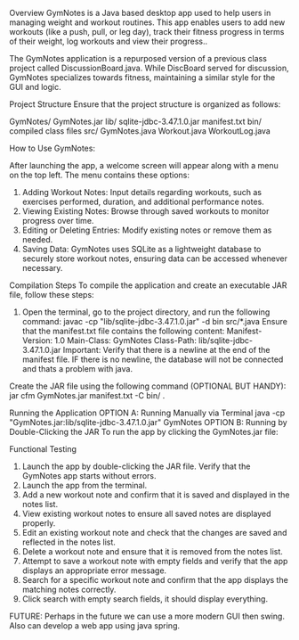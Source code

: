 Overview
GymNotes is a Java based desktop app used to help users in managing weight and workout routines. This app enables users to add new workouts (like a push, pull, or leg day), track their fitness progress in terms of their weight, log workouts and view their progress..

The GymNotes application is a repurposed version of a previous class project called DiscussionBoard.java. While DiscBoard served for discussion, GymNotes specializes towards fitness, maintaining a similar style for the GUI and logic. 

Project Structure
Ensure that the project structure is organized as follows:

GymNotes/
    GymNotes.jar
    lib/
        sqlite-jdbc-3.47.1.0.jar
    manifest.txt
    bin/
        compiled class files
    src/
        GymNotes.java
        Workout.java
        WorkoutLog.java


How to Use GymNotes:

After launching the app, a welcome screen will appear along with a menu on the top left. The menu contains these options:
1. Adding Workout Notes: Input details regarding workouts, such as exercises performed, duration, and additional performance notes.
2. Viewing Existing Notes: Browse through saved workouts to monitor progress over time.
3. Editing or Deleting Entries: Modify existing notes or remove them as needed.
4. Saving Data: GymNotes uses SQLite as a lightweight database to securely store workout notes, ensuring data can be accessed whenever necessary.

Compilation Steps
To compile the application and create an executable JAR file, follow these steps:
1. Open the terminal, go to the project directory, and run the following command:
    javac -cp "lib/sqlite-jdbc-3.47.1.0.jar" -d bin src/*.java
Ensure that the manifest.txt file contains the following content:
Manifest-Version: 1.0
Main-Class: GymNotes
Class-Path: lib/sqlite-jdbc-3.47.1.0.jar
Important: Verify that there is a newline at the end of the manifest file. IF there is no newline, the database will not be connected and thats a problem with java. 

Create the JAR file using the following command (OPTIONAL BUT HANDY):
    jar cfm GymNotes.jar manifest.txt -C bin/ .

Running the Application
    OPTION A: Running Manually via Terminal
        java -cp "GymNotes.jar:lib/sqlite-jdbc-3.47.1.0.jar" GymNotes
    OPTION B: Running by Double-Clicking the JAR
        To run the app by clicking the GymNotes.jar file:

Functional Testing
1. Launch the app by double-clicking the JAR file. Verify that the GymNotes app starts without errors.
2. Launch the app from the terminal. 
3. Add a new workout note and confirm that it is saved and displayed in the notes list.
4. View existing workout notes to ensure all saved notes are displayed properly.
5. Edit an existing workout note and check that the changes are saved and reflected in the notes list.
6. Delete a workout note and ensure that it is removed from the notes list.
7. Attempt to save a workout note with empty fields and verify that the app displays an appropriate error message.
8. Search for a specific workout note and confirm that the app displays the matching notes correctly.
9. Click search with empty search fields, it should display everything. 

FUTURE:
Perhaps in the future we can use a more modern GUI then swing. Also can develop a web app using java spring. 